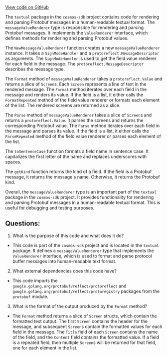 [View code on GitHub](https://github.com/cosmos/cosmos-sdk/blob/main/x/tx/signing/textual/message.go)

The `textual` package in the `cosmos-sdk` project contains code for rendering and parsing Protobuf messages in a human-readable textual format. The `messageValueRenderer` type is responsible for rendering and parsing Protobuf messages. It implements the `ValueRenderer` interface, which defines methods for rendering and parsing Protobuf values.

The `NewMessageValueRenderer` function creates a new `messageValueRenderer` instance. It takes a `SignModeHandler` and a `protoreflect.MessageDescriptor` as arguments. The `SignModeHandler` is used to get the field value renderer for each field in the message. The `protoreflect.MessageDescriptor` describes the message type.

The `Format` method of `messageValueRenderer` takes a `protoreflect.Value` and returns a slice of `Screen`s. Each `Screen` represents a line of text in the rendered message. The `Format` method iterates over each field in the message and renders its value. If the field is a list, it either calls the `FormatRepeated` method of the field value renderer or formats each element of the list. The rendered screens are returned as a slice.

The `Parse` method of `messageValueRenderer` takes a slice of `Screen`s and returns a `protoreflect.Value`. It parses the screens and returns the corresponding Protobuf value. The `Parse` method iterates over each field in the message and parses its value. If the field is a list, it either calls the `ParseRepeated` method of the field value renderer or parses each element of the list.

The `toSentenceCase` function formats a field name in sentence case. It capitalizes the first letter of the name and replaces underscores with spaces.

The `getKind` function returns the kind of a field. If the field is a Protobuf message, it returns the message's name. Otherwise, it returns the Protobuf kind.

Overall, the `messageValueRenderer` type is an important part of the `textual` package in the `cosmos-sdk` project. It provides functionality for rendering and parsing Protobuf messages in a human-readable textual format. This is useful for debugging and testing purposes.
## Questions: 
 1. What is the purpose of this code and what does it do?
- This code is part of the `cosmos-sdk` project and is located in the `textual` package. It defines a `messageValueRenderer` type that implements the `ValueRenderer` interface, which is used to format and parse protocol buffer messages into human-readable text format.

2. What external dependencies does this code have?
- This code imports the `google.golang.org/protobuf/reflect/protoreflect` and `google.golang.org/protobuf/reflect/protoregistry` packages from the `protobuf` module.

3. What is the format of the output produced by the `Format` method?
- The `Format` method returns a slice of `Screen` structs, which contain the formatted text output. The first `Screen` contains the header for the message, and subsequent `Screen`s contain the formatted values for each field in the message. The `Title` field of each `Screen` contains the name of the field, and the `Content` field contains the formatted value. If a field is a repeated field, then multiple `Screen`s will be returned for that field, one for each element in the list.
